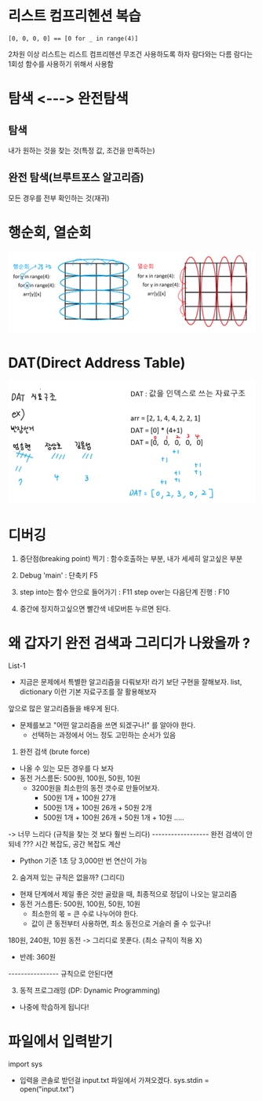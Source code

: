 # 리스트 컴프리헨션 복습

```
[0, 0, 0, 0] == [0 for _ in range(4)]
```

2차원 이상 리스트는 리스트 컴프리헨션 무조건 사용하도록 하자
람다와는 다름 람다는 1회성 함수를 사용하기 위해서 사용함

# 탐색 <---> 완전탐색

## 탐색

내가 원하는 것을 찾는 것(특정 값, 조건을 만족하는)

## 완전 탐색(브루트포스 알고리즘)

모든 경우를 전부 확인하는 것(재귀)

# 행순회, 열순회

![행순회, 열순회](./img/행순회_열순회.png)

# DAT(Direct Address Table)

![DAT](./img/DAT.png)

# 디버깅

1. 중단점(breaking point) 찍기
   : 함수호출하는 부분, 내가 세세히 알고싶은 부분

2. Debug 'main' : 단축키 F5

3. step into는 함수 안으로 들어가기 : F11
   step over는 다음단계 진행 : F10

4. 중간에 정지하고싶으면 빨간색 네모버튼 누르면 된다.

# 왜 갑자기 완전 검색과 그리디가 나왔을까 ?

List-1

- 지금은 문제에서 특별한 알고리즘을 다뤄보자! 라기 보단
  구현을 잘해보자. list, dictionary 이런 기본 자료구조를 잘 활용해보자

앞으로 많은 알고리즘들을 배우게 된다.

- 문제를보고 "어떤 알고리즘을 쓰면 되겠구나!" 를 알아야 한다.
  - 선택하는 과정에서 어느 정도 고민하는 순서가 있음

1. 완전 검색 (brute force)

- 나올 수 있는 모든 경우를 다 보자
- 동전 거스름돈: 500원, 100원, 50원, 10원
  - 3200원을 최소한의 동전 갯수로 만들어보자.
    - 500원 1개 + 100원 27개
    - 500원 1개 + 100원 26개 + 50원 2개
    - 500원 1개 + 100원 26개 + 50원 1개 + 10원
      .....

-> 너무 느리다 (규칙을 찾는 것 보다 훨씬 느리다)
------------------ 완전 검색이 안되네 ???
시간 복잡도, 공간 복잡도 계산

- Python 기준 1초 당 3,000만 번 연산이 가능

2. 숨겨져 있는 규칙은 없을까? (그리디)

- 현재 단계에서 제일 좋은 것만 골랐을 때, 최종적으로 정답이 나오는 알고리즘
- 동전 거스름돈: 500원, 100원, 50원, 10원
  - 최소한의 몫 = 큰 수로 나누어야 한다.
  - 값이 큰 동전부터 사용하면, 최소 동전으로 거슬러 줄 수 있구나!

180원, 240원, 10원 동전 -> 그리디로 못푼다. (최소 규칙이 적용 X)

- 반례: 360원

---------------- 규칙으로 안된다면

3. 동적 프로그래밍 (DP: Dynamic Programming)

- 나중에 학습하게 됩니다!

# 파일에서 입력받기

import sys

- 입력을 콘솔로 받던걸 input.txt 파일에서 가져오겠다.
  sys.stdin = open("input.txt")
